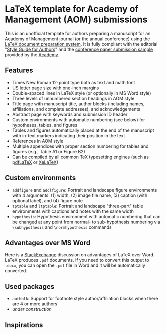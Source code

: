 # LaTeX template for Academy of Management (AOM) submissions

This is an unofficial template for authors preparing a manuscript for an Academy of Management journal (or the annual conference) using the [LaTeX document preparation system](https://www.latex-project.org). It is fully compliant with the editorial "[Style Guide for Authors](https://aom.org/docs/default-source/publishing-with-aom/aom_journal_style_guidea3b84b773e3649569a17a05e14cc6eaf.pdf?sfvrsn=f94177b2_4)" and the [conference paper submission sample](https://aom.org/docs/default-source/events/sample_submission_paper.pdf) provided by the [Academy](https://aom.org).

## Features
- Times New Roman 12-point type both as text and math font
- US letter page size with one-inch margins
- Double-spaced lines in LaTeX style (or optionally in MS Word style)
- Three levels of unnumbered section headings in AOM style
- Title page with manuscript title, author blocks (including names, affiliations, and complete addresses), and acknowledgements
- Abstract page with keywords and submission ID header
- Custom environments with automatic numbering (see below) for hypotheses, tables, and figures
- Tables and figures automatically placed at the end of the manuscript with in-text markers indicating their position in the text
- References in AOM style
- Multiple appendices with proper section numbering for tables and figures (e.g., Table A1 or Figure B2)
- Can be compiled by all common TeX typesetting engines (such as [pdfLaTeX](https://www.math.rug.nl/~trentelman/jacob/pdflatex/pdflatex.html) or [XeLaTeX](http://www.xelatex.org/))

## Custom environments
- `addfigure` and `addlfigure`: Portrait and landscape figure environments with 4 arguments: (1) width, (2) image file name, (3) caption (with optional label), and (4) figure note
- `tptable` and `ltptable`: Portrait and landscape "three-part" table environments with captions and notes with the same width
- `hypothesis`: Hypothesis environment with automatic numbering that can be changed at any point from normal- to sub-hypothesis numbering via `\subhypothesis` and `\normhypothesis` commands

## Advantages over MS Word

Here is a [StackExchange](https://academia.stackexchange.com/questions/5414/what-are-the-advantages-or-disadvantages-of-using-latex-for-writing-scientific-p) discussion on advantages of LaTeX over Word. LaTeX produces `.pdf` documents. If you need to convert this output to `.docx`, you can open the `.pdf` file in Word and it will be automatically converted.

## Used packages
- `authblk`: Support for footnote style author/affiliation blocks when there are 4 or more authors
- *under construction*

## Inspirations
